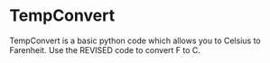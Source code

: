 # TempConvert
TempConvert is a basic python code which allows you to Celsius to Farenheit. Use the REVISED code to convert F to C.
